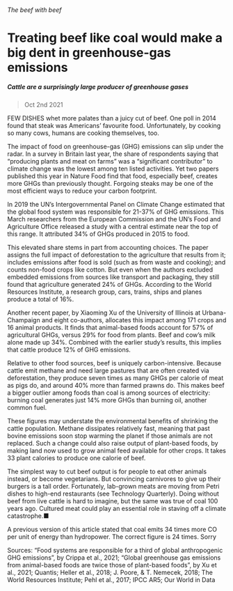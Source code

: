 ###### The beef with beef
# Treating beef like coal would make a big dent in greenhouse-gas emissions 
##### Cattle are a surprisingly large producer of greenhouse gases 
> Oct 2nd 2021 


FEW DISHES whet more palates than a juicy cut of beef. One poll in 2014 found that steak was Americans’ favourite food. Unfortunately, by cooking so many cows, humans are cooking themselves, too.
The impact of food on greenhouse-gas (GHG) emissions can slip under the radar. In a survey in Britain last year, the share of respondents saying that “producing plants and meat on farms” was a “significant contributor” to climate change was the lowest among ten listed activities. Yet two papers published this year in Nature Food find that food, especially beef, creates more GHGs than previously thought. Forgoing steaks may be one of the most efficient ways to reduce your carbon footprint.

In 2019 the UN’s Intergovernmental Panel on Climate Change estimated that the global food system was responsible for 21-37% of GHG emissions. This March researchers from the European Commission and the UN’s Food and Agriculture Office released a study with a central estimate near the top of this range. It attributed 34% of GHGs produced in 2015 to food.


This elevated share stems in part from accounting choices. The paper assigns the full impact of deforestation to the agriculture that results from it; includes emissions after food is sold (such as from waste and cooking); and counts non-food crops like cotton. But even when the authors excluded embedded emissions from sources like transport and packaging, they still found that agriculture generated 24% of GHGs. According to the World Resources Institute, a research group, cars, trains, ships and planes produce a total of 16%.
Another recent paper, by Xiaoming Xu of the University of Illinois at Urbana-Champaign and eight co-authors, allocates this impact among 171 crops and 16 animal products. It finds that animal-based foods account for 57% of agricultural GHGs, versus 29% for food from plants. Beef and cow’s milk alone made up 34%. Combined with the earlier study’s results, this implies that cattle produce 12% of GHG emissions.


Relative to other food sources, beef is uniquely carbon-intensive. Because cattle emit methane and need large pastures that are often created via deforestation, they produce seven times as many GHGs per calorie of meat as pigs do, and around 40% more than farmed prawns do. This makes beef a bigger outlier among foods than coal is among sources of electricity: burning coal generates just 14% more GHGs than burning oil, another common fuel.
These figures may understate the environmental benefits of shrinking the cattle population. Methane dissipates relatively fast, meaning that past bovine emissions soon stop warming the planet if those animals are not replaced. Such a change could also raise output of plant-based foods, by making land now used to grow animal feed available for other crops. It takes 33 plant calories to produce one calorie of beef.
The simplest way to cut beef output is for people to eat other animals instead, or become vegetarians. But convincing carnivores to give up their burgers is a tall order. Fortunately, lab-grown meats are moving from Petri dishes to high-end restaurants (see Technology Quarterly). Doing without beef from live cattle is hard to imagine, but the same was true of coal 100 years ago. Cultured meat could play an essential role in staving off a climate catastrophe.■
 A previous version of this article stated that coal emits 34 times more CO per unit of energy than hydropower. The correct figure is 24 times. Sorry
Sources: “Food systems are responsible for a third of global anthropogenic GHG emissions”, by Crippa et al., 2021; “Global greenhouse gas emissions from animal-based foods are twice those of plant-based foods”, by Xu et al., 2021; Quantis; Heller et al., 2018; J. Poore, &amp; T. Nemecek, 2018; The World Resources Institute; Pehl et al., 2017; IPCC AR5; Our World in Data

